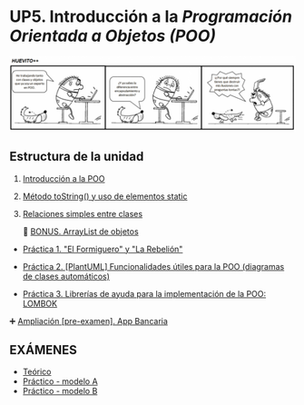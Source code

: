 # UP5. Introducción a la _Programación Orientada a Objetos (POO)_
![objetos](objetos.png)

## Estructura de la unidad
1.  [Introducción a la POO](https://pbendom3.github.io/prog-1cfgs-daw/ups/UP5/5_1_introduccion_POO/index.html)
2.  [Método toString() y uso de elementos static](https://pbendom3.github.io/prog-1cfgs-daw/ups/UP5/5_2_tostrinc_static/index.html)
3.  [Relaciones simples entre clases](https://pbendom3.github.io/prog-1cfgs-daw/ups/UP5/5_3_relaciones/index.html)

    🎁 [BONUS. ArrayList de objetos](https://pbendom3.github.io/prog-1cfgs-daw/ups/UP5/5_4_arraylists/index.html)
   
- [Práctica 1. "El Formiguero" y "La Rebelión"]()

- [Práctica 2. [PlantUML] Funcionalidades útiles para la POO (diagramas de clases automáticos)]()

- [Práctica 3. Librerías de ayuda para la implementación de la POO: LOMBOK]()

:heavy_plus_sign: [Ampliación [pre-examen]. App Bancaria]()

## EXÁMENES
- [Teórico](9_EXAMEN_TEÓRICO_UD5.pdf)
- [Práctico - modelo A](10_EXAMEN_PRÁCTICO_UD5.pdf)
- [Práctico - modelo B](11_EXAMEN_PRÁCTICO_UD5.pdf)
